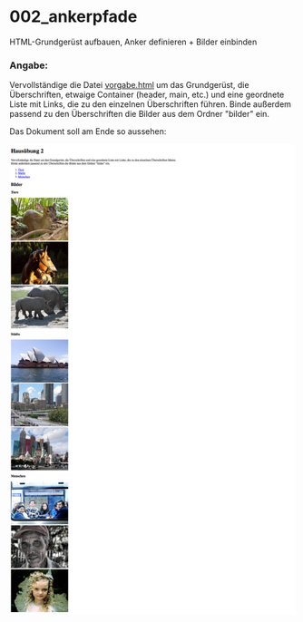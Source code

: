 002_ankerpfade
========
HTML-Grundgerüst aufbauen, Anker definieren + Bilder einbinden

### Angabe:

Vervollständige die Datei [vorgabe.html](vorgabe.html) um das Grundgerüst, die Überschriften, etwaige Container (header, main, etc.) und eine geordnete Liste mit Links, die zu den einzelnen Überschriften führen.
Binde außerdem passend zu den Überschriften die Bilder aus dem Ordner "bilder" ein.

Das Dokument soll am Ende so aussehen:

![Vorgabe Übung 2](vorgabe.png)
